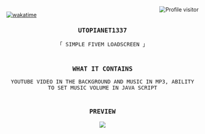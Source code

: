 <a href="https://komarev.com/ghpvc/?username=alsiam">
  <img align="right" src="https://komarev.com/ghpvc/?username=alsiam&label=Visitors&color=0e75b6&style=flat" alt="Profile visitor" />
</a>


[![wakatime](https://wakatime.com/badge/user/eebb3dd8-d9b2-40de-9b88-6fd6cac99dbc.svg)](https://wakatime.com/@eebb3dd8-d9b2-40de-9b88-6fd6cac99dbc)

<!-- Intro  -->
<h3 align="center">
        <samp>UTOPIANET1337</samp>
</h3>


<p align="center"> 
  <samp>
    「 SIMPLE FIVEM LOADSCREEN</b> 」
    <br>
    <br>
  </samp>
</p>

##

<!-- Intro  -->
<h3 align="center">
        <samp>WHAT IT CONTAINS</samp>
</h3>


<p align="center"> 
  <samp>
      YOUTUBE VIDEO IN THE BACKGROUND AND MUSIC IN MP3, ABILITY TO SET MUSIC VOLUME IN JAVA SCRIPT</b>
    <br>
    <br>
  </samp>
</p>

## 
<!-- Intro  -->
<h3 align="center">
        <samp>PREVIEW</samp>
</h3>


<p align="center"> 
  <samp>
   <img src="https://i.imgur.com/WWoyt8p.jpeg">
    <br>
    <br>
  </samp>
</p>
